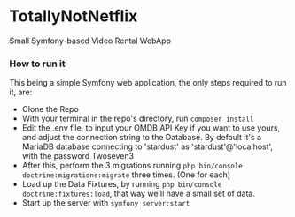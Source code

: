 # TotallyNotNetflix
Small Symfony-based Video Rental WebApp

### How to run it

This being a simple Symfony web application, the only steps required to run it, are:
* Clone the Repo
* With your terminal in the repo's directory, run ```composer install```
* Edit the .env file, to input your OMDB API Key if you want to use yours, and adjust the connection string to the Database. By default it's a MariaDB database connecting to 'stardust' as 'stardust'@'localhost', with the password Twoseven3
* After this, perform the 3 migrations running ```php bin/console doctrine:migrations:migrate``` three times. (One for each)
* Load up the Data Fixtures, by running ```php bin/console doctrine:fixtures:load```, that way we'll have a small set of data.
* Start up the server with ```symfony server:start```